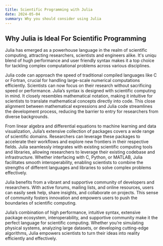```yaml
---
title: Scientific Programming with Julia
date: 2024-05-04
summary: Why you should consider using Julia
---
```


## Why Julia is Ideal For Scientific Programming

Julia has emerged as a powerhouse language in the realm of scientific computing, attracting researchers, scientists and engineers alike. It's uniqu blend of hugh performance and user friendly syntax makes it a top choice for tackling complex computational problems across various disciplines. 

Julia code can approach the speed of traditional compiled languages like C or Fortran, crucial for handling large-scale numerical computations efficiently. Scientists can now focus on their research without sacrificing speed or performance. Julia’s syntax is designed with scientific computing in mind. It closely resembles mathematical notation, making it intuitive for scientists to translate mathematical concepts directly into code. This close alignment between mathematical expressions and Julia code streamlines the development process, reducing the barrier to entry for researchers from diverse backgrounds. 

From linear algebra and differential equations to machine learning and data visualization, Julia’s extensive collection of packages covers a wide range of scientific domains. Researchers can leverage these packages to accelerate their workflows and explore new frontiers in their respective fields. Julia seamlessly integrates with existing scientific computing tools and libraries, allowing researchers to leverage their existing codebase and infrastructure. Whether interfacing with C, Python, or MATLAB, Julia facilitates smooth interoperability, enabling scientists to combine the strengths of different languages and libraries to solve complex problems effectively.
 
Julia benefits from a vibrant and supportive community of developers and researchers. With active forums, mailing lists, and online resources, users can easily seek help, share insights, and collaborate on projects. This sense of community fosters innovation and empowers users to push the boundaries of scientific computing.

Julia’s combination of high performance, intuitive syntax, extensive package ecosystem, interoperability, and supportive community make it the perfect language for scientific computing. Whether you’re simulating physical systems, analyzing large datasets, or developing cutting-edge algorithms, Julia empowers scientists to turn their ideas into reality efficiently and effectively.
